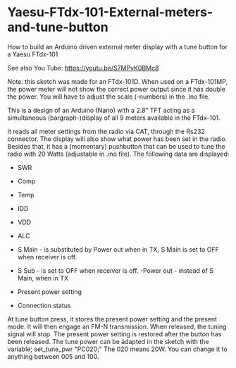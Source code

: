 # Yaesu-FTdx-101-External-meters-and-tune-button
How to build an Arduino driven external meter display with a tune button for a Yaesu FTdx-101

See also You Tube: https://youtu.be/S7MPvK0BMc8

Note: this sketch was made for an FTdx-101D. When used on a FTdx-101MP, the power meter will not show the correct power output since it has double the power. You will have to adjust the scale (-numbers) in the .ino file.

This is a design of an Arduino (Nano) with a 2.8“ TFT acting as a simultaneous (bargraph-)display of all 9 meters available in the FTdx-101.

It reads all meter settings from the radio via CAT, through the Rs232 connector. 
The display will also show what power has been set in the radio. Besides that, it has a (momentary) pushbutton that can be used to tune the radio with 20 Watts (adjustable in .ino file).
The following data are displayed:

- SWR
- Comp
- Temp
- IDD
- VDD
- ALC
- S Main - is substituted by Power out when in TX,  S Main is set to OFF when receiver is off.
- S Sub  -  is set to OFF when receiver is off.
-Power out - instead of S Main, when in TX
 
- Present power setting
- Connection status

At tune button press, it stores the present power setting and the present mode. It will then engage an FM-N transmission. 
When released, the tuning signal will stop. The present power setting is restored after the button has been released. The tune power can be adapted in the sketch with the variable; set_tune_pwr "PC020;" The 020 means 20W. You can change it to anything between 005 and 100. 
